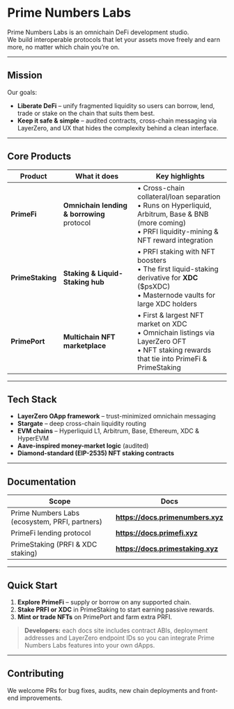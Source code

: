 # Prime Numbers Labs

Prime Numbers Labs is an omnichain DeFi development studio.  
We build interoperable protocols that let your assets move freely and earn more, no matter which chain you’re on.

---

## Mission

Our goals:

- **Liberate DeFi** – unify fragmented liquidity so users can borrow, lend, trade or stake on the chain that suits them best.  
- **Keep it safe & simple** – audited contracts, cross-chain messaging via LayerZero, and UX that hides the complexity behind a clean interface.

---

## Core Products

| Product | What it does | Key highlights |
|---------|--------------|----------------|
| **PrimeFi** | **Omnichain lending & borrowing** protocol | • Cross-chain collateral/loan separation  <br>• Runs on Hyperliquid, Arbitrum, Base & BNB (more coming) <br>• PRFI liquidity-mining & NFT reward integration |
| **PrimeStaking** | **Staking & Liquid-Staking hub** | • PRFI staking with NFT boosters <br>• The first liquid-staking derivative for **XDC** ($psXDC) <br>• Masternode vaults for large XDC holders |
| **PrimePort** | **Multichain NFT marketplace** | • First & largest NFT market on XDC <br>• Omnichain listings via LayerZero OFT <br>• NFT staking rewards that tie into PrimeFi & PrimeStaking |

---

## Tech Stack

- **LayerZero OApp framework** – trust-minimized omnichain messaging  
- **Stargate** – deep cross-chain liquidity routing  
- **EVM chains** – Hyperliquid L1, Arbitrum, Base, Ethereum, XDC & HyperEVM  
- **Aave-inspired money-market logic** (audited)  
- **Diamond-standard (EIP-2535) NFT staking contracts**

---

## Documentation

| Scope | Docs |
|-------|------|
| Prime Numbers Labs (ecosystem, PRFI, partners) | **<https://docs.primenumbers.xyz>** |
| PrimeFi lending protocol | **<https://docs.primefi.xyz>** |
| PrimeStaking (PRFI & XDC staking) | **<https://docs.primestaking.xyz>** |

---

## Quick Start

1. **Explore PrimeFi** – supply or borrow on any supported chain.  
2. **Stake PRFI or XDC** in PrimeStaking to start earning passive rewards.  
3. **Mint or trade NFTs** on PrimePort and farm extra PRFI.  

> **Developers:** each docs site includes contract ABIs, deployment addresses and LayerZero endpoint IDs so you can integrate Prime Numbers Labs features into your own dApps.

---

## Contributing

We welcome PRs for bug fixes, audits, new chain deployments and front-end improvements.  


